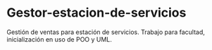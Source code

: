 # Gestor-estacion-de-servicios
Gestión de ventas para estación de servicios.
Trabajo para facultad, inicialización en uso de POO y UML.
